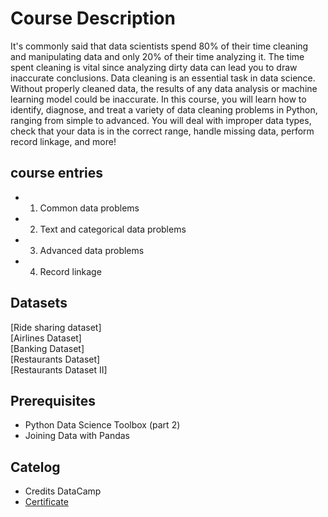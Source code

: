 # Course Description
It's commonly said that data scientists spend 80% of their time cleaning and manipulating data and only 20% of their time analyzing it. The time spent cleaning is vital since analyzing dirty data can lead you to draw inaccurate conclusions. Data cleaning is an essential task in data science. Without properly cleaned data, the results of any data analysis or machine learning model could be inaccurate. In this course, you will learn how to identify, diagnose, and treat a variety of data cleaning problems in Python, ranging from simple to advanced. You will deal with improper data types, check that your data is in the correct range, handle missing data, perform record linkage, and more!

## course entries

- 1. Common data problems

- 2. Text and categorical data problems

- 3. Advanced data problems

- 4. Record linkage

## Datasets

[Ride sharing dataset] </br>
[Airlines Dataset]</br>
[Banking Dataset]</br>
[Restaurants Dataset] </br>
[Restaurants Dataset II] </br>

## Prerequisites
- Python Data Science Toolbox (part 2)
- Joining Data with Pandas
## Catelog
- Credits DataCamp
- [Certificate]("https://www.datacamp.com/statement-of-accomplishment/course/34d691f26b0ceedd8f7ec4770cc5a7fee79eb823")

